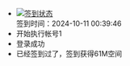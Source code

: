 - [![签到状态](https://github.com/womade/Cloud189-Actions/actions/workflows/main.yml/badge.svg?branch=main)](https://github.com/womade/Cloud189-Actions/actions/workflows/main.yml) <br> 签到时间：2024-10-11 00:39:46
- 开始执行帐号1
- 登录成功
- 已经签到过了，签到获得61M空间
